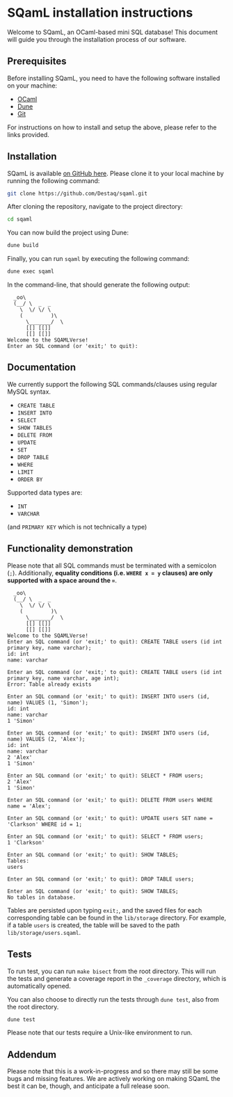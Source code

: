 # SQamL installation instructions

Welcome to SQamL, an OCaml-based mini SQL database! This document will guide you through the installation process of our software.

## Prerequisites

Before installing SQamL, you need to have the following software installed on your machine:

-   [OCaml](https://ocaml.org/docs/install.html)
-   [Dune](https://dune.build/)
-   [Git](https://git-scm.com/)

For instructions on how to install and setup the above, please refer to the links provided.

## Installation

SQamL is available [on GitHub here](https://github.com/Destaq/sqaml/). Please clone it to your local machine by running the following command:

```bash
git clone https://github.com/Destaq/sqaml.git
```

After cloning the repository, navigate to the project directory:

```bash
cd sqaml
```

You can now build the project using Dune:

```bash
dune build
```

Finally, you can run `sqaml` by executing the following command:

```bash
dune exec sqaml
```

In the command-line, that should generate the following output:

```text
  _oo\
  (__/ \  _  _
    \  \/ \/ \
    (         )\
      \_______/  \
      [[] [[]]
      [[] [[]]
Welcome to the SQAMLVerse!
Enter an SQL command (or 'exit;' to quit):
```

## Documentation

We currently support the following SQL commands/clauses using regular MySQL syntax.

-   `CREATE TABLE`
-   `INSERT INTO`
-   `SELECT`
-   `SHOW TABLES`
-   `DELETE FROM`
-   `UPDATE`
-   `SET`
-   `DROP TABLE`
-   `WHERE`
-   `LIMIT`
-   `ORDER BY`


Supported data types are:

-   `INT`
-   `VARCHAR`

(and `PRIMARY KEY` which is not technically a type)

## Functionality demonstration

Please note that all SQL commands must be terminated with a semicolon (`;`). Additionally, **equality conditions (i.e. `WHERE x = y` clauses) are only supported with a space around the `=`**.

```text
  _oo\
  (__/ \  _  _
    \  \/ \/ \
    (         )\
      \_______/  \
      [[] [[]]
      [[] [[]]
Welcome to the SQAMLVerse!
Enter an SQL command (or 'exit;' to quit): CREATE TABLE users (id int primary key, name varchar);
id: int
name: varchar

Enter an SQL command (or 'exit;' to quit): CREATE TABLE users (id int primary key, name varchar, age int);
Error: Table already exists

Enter an SQL command (or 'exit;' to quit): INSERT INTO users (id, name) VALUES (1, 'Simon');
id: int
name: varchar
1 'Simon'

Enter an SQL command (or 'exit;' to quit): INSERT INTO users (id, name) VALUES (2, 'Alex');
id: int
name: varchar
2 'Alex'
1 'Simon'

Enter an SQL command (or 'exit;' to quit): SELECT * FROM users;
2 'Alex'
1 'Simon'

Enter an SQL command (or 'exit;' to quit): DELETE FROM users WHERE name = 'Alex';

Enter an SQL command (or 'exit;' to quit): UPDATE users SET name = 'Clarkson' WHERE id = 1;

Enter an SQL command (or 'exit;' to quit): SELECT * FROM users;
1 'Clarkson'

Enter an SQL command (or 'exit;' to quit): SHOW TABLES;
Tables:
users

Enter an SQL command (or 'exit;' to quit): DROP TABLE users;

Enter an SQL command (or 'exit;' to quit): SHOW TABLES;
No tables in database.
```
Tables are persisted upon typing `exit;`, and the saved files for each corresponding table can be found in the `lib/storage` directory. For example, if a table `users` is created, the table will be saved to the path `lib/storage/users.sqaml`.
## Tests

To run test, you can run `make bisect` from the root directory. This will run the tests and generate a coverage report in the `_coverage` directory, which is automatically opened.

You can also choose to directly run the tests through `dune test`, also from the root directory.

```bash
dune test
```

Please note that our tests require a Unix-like environment to run.

## Addendum

Please note that this is a work-in-progress and so there may still be some bugs and missing features. We are actively working on making SQamL the best it can be, though, and anticipate a full release soon.
